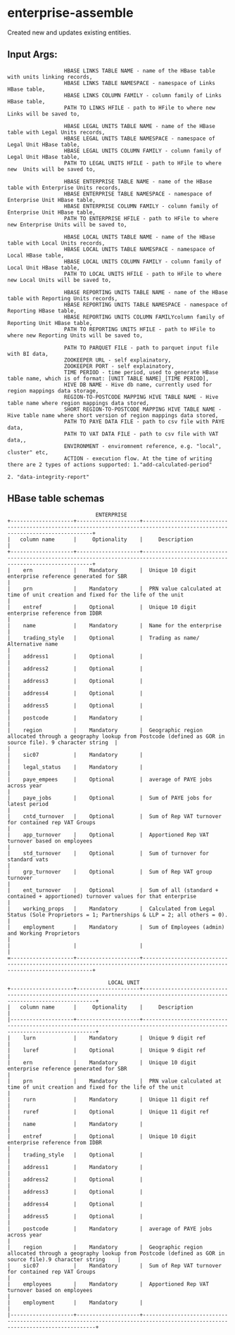 # enterprise-assemble

Created new and updates existing entities.

## Input Args:
                      HBASE LINKS TABLE NAME - name of the HBase table with units linking records,
                      HBASE LINKS TABLE NAMESPACE - namespace of Links HBase table,
                      HBASE LINKS COLUMN FAMILY - column family of Links HBase table,
                      PATH TO LINKS HFILE - path to HFile to where new Links will be saved to,
                      
                      HBASE LEGAL UNITS TABLE NAME - name of the HBase table with Legal Units records,
                      HBASE LEGAL UNITS TABLE NAMESPACE - namespace of Legal Unit HBase table,
                      HBASE LEGAL UNITS COLUMN FAMILY - column family of  Legal Unit HBase table,
                      PATH TO LEGAL UNITS HFILE - path to HFile to where new  Units will be saved to,
                      
                      HBASE ENTERPRISE TABLE NAME - name of the HBase table with Enterprise Units records,
                      HBASE ENTERPRISE TABLE NAMESPACE - namespace of Enterprise Unit HBase table,
                      HBASE ENTERPRISE COLUMN FAMILY - column family of Enterprise Unit HBase table,
                      PATH TO ENTERPRISE HFILE - path to HFile to where new Enterprise Units will be saved to,
                      
                      HBASE LOCAL UNITS TABLE NAME - name of the HBase table with Local Units records,
                      HBASE LOCAL UNITS TABLE NAMESPACE - namespace of Local HBase table,
                      HBASE LOCAL UNITS COLUMN FAMILY - column family of  Local Unit HBase table,
                      PATH TO LOCAL UNITS HFILE - path to HFile to where new Local Units will be saved to,
                      
                      HBASE REPORTING UNITS TABLE NAME - name of the HBase table with Reporting Units records,
                      HBASE REPORTING UNITS TABLE NAMESPACE - namespace of Reporting HBase table,
                      HBASE REPORTING UNITS COLUMN FAMILYcolumn family of Reporting Unit HBase table,
                      PATH TO REPORTING UNITS HFILE - path to HFile to where new Reporting Units will be saved to,
                      
                      PATH TO PARQUET FILE - path to parquet input file with BI data,
                      ZOOKEEPER URL - self explainatory,
                      ZOOKEEPER PORT - self explainatory,
                      TIME PERIOD - time period, used to generate HBase table name, which is of format: [UNIT TABLE NAME]_[TIME PERIOD],
                      HIVE DB NAME - Hive db name, currently used for region mappings data storage,
                      REGION-TO-POSTCODE MAPPING HIVE TABLE NAME - Hive table name where region mappings data stored,
                      SHORT REGION-TO-POSTCODE MAPPING HIVE TABLE NAME - Hive table name where short version of region mappings data stored,
                      PATH TO PAYE DATA FILE - path to csv file with PAYE data,
                      PATH TO VAT DATA FILE - path to csv file with VAT data,,
                      ENVIRONMENT - enviromnemt reference, e.g. "local", cluster" etc,
                      ACTION - execution flow. At the time of writing there are 2 types of actions supported: 1."add-calculated-period"
                                                                                                              2. "data-integrity-report"
                      
                      

## HBase table schemas

                                ENTERPRISE
    +--------------------+--------------------+----------------------------------------------------------------------------------------------------------------------------+
    |   column name      |     Optionality    |     Description                                                                                                            |
    +--------------------+--------------------+----------------------------------------------------------------------------------------------------------------------------+
    |    ern             |    Mandatory       |  Unique 10 digit enterprise reference generated for SBR                                                                    |
    |    prn             |    Mandatory       |  PRN value calculated at time of unit creation and fixed for the life of the unit                                          |
    |    entref          |    Optional        |  Unique 10 digit enterprise reference from IDBR                                                                            |
    |    name            |    Mandatory       |  Name for the enterprise                                                                                                   |
    |    trading_style   |    Optional        |  Trading as name/ Alternative name                                                                                         |
    |    address1        |    Optional        |                                                                                                                            |
    |    address2        |    Optional        |                                                                                                                            |
    |    address3        |    Optional        |                                                                                                                            |                                                                                      
    |    address4        |    Optional        |                                                                                                                            |
    |    address5        |    Optional        |                                                                                                                            |
    |    postcode        |    Mandatory       |                                                                                                                            |
    |    region          |    Mandatory       |  Geographic region allocated through a geography lookup from Postcode (defined as GOR in source file). 9 character string  |                                                                                           |
    |    sic07           |    Mandatory       |                                                                                                                            |
    |    legal_status    |    Mandatory       |                                                                                                                            |
    |    paye_empees     |    Optional        |  average of PAYE jobs across year                                                                                          |
    |    paye_jobs       |    Optional        |  Sum of PAYE jobs for latest period                                                                                        |
    |    cntd_turnover   |    Optional        |  Sum of Rep VAT turnover for contained rep VAT Groups                                                                      |
    |    app_turnover    |    Optional        |  Apportioned Rep VAT turnover based on employees                                                                           |
    |    std_turnover    |    Optional        |  Sum of turnover for standard vats                                                                                         |
    |    grp_turnover    |    Optional        |  Sum of Rep VAT group turnover                                                                                             |                  
    |    ent_turnover    |    Optional        |  Sum of all (standard + contained + apportioned) turnover values for that enterprise                                       |
    |    working_props   |    Mandatory       |  Calculated from Legal Status (Sole Proprietors = 1; Partnerships & LLP = 2; all others = 0).                              |
    |    employment      |    Mandatory       |  Sum of Employees (admin) and Working Proprietors                                                                          |
    |                    |                    |                                                                                                                            |
    =--------------------+--------------------+----------------------------------------------------------------------------------------------------------------------------+
    
                                    LOCAL UNIT
    +--------------------+--------------------+-----------------------------------------------------------------------------------------------------------------------------+
    |   column name      |     Optionality    |     Description                                                                                                             |
    |--------------------+--------------------+-----------------------------------------------------------------------------------------------------------------------------+
    |    lurn            |    Mandatory       |  Unique 9 digit ref                                                                                                         |
    |    luref           |    Optional        |  Unique 9 digit ref                                                                                                         |
    |    ern             |    Mandatory       |  Unique 10 digit enterprise reference generated for SBR                                                                     |
    |    prn             |    Mandatory       |  PRN value calculated at time of unit creation and fixed for the life of the unit                                           |
    |    rurn            |    Mandatory       |  Unique 11 digit ref                                                                                                        |
    |    ruref           |    Optional        |  Unique 11 digit ref                                                                                                        |
    |    name            |    Mandatory       |                                                                                                                             |
    |    entref          |    Optional        |  Unique 10 digit enterprise reference from IDBR                                                                             |                                                                                      
    |    trading_style   |    Optional        |                                                                                                                             |
    |    address1        |    Mandatory       |                                                                                                                             |
    |    address2        |    Optional        |                                                                                                                             |
    |    address3        |    Optional        |                                                                                                                             |
    |    address4        |    Optional        |                                                                                                                             |
    |    address5        |    Optional        |                                                                                                                             |
    |    postcode        |    Mandatory       |  average of PAYE jobs across year                                                                                           |
    |    region          |    Mandatory       |  Geographic region allocated through a geography lookup from Postcode (defined as GOR in source file).9 character string    |
    |    sic07           |    Mandatory       |  Sum of Rep VAT turnover for contained rep VAT Groups                                                                       |
    |    employees       |    Mandatory       |  Apportioned Rep VAT turnover based on employees                                                                            |                
    |    employment      |    Mandatory       |                                                                                                                             |
    |--------------------+--------------------+-----------------------------------------------------------------------------------------------------------------------------+